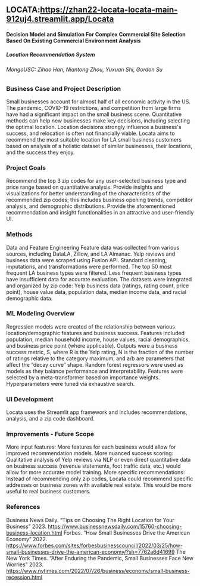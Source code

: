 ## LOCATA:https://zhan22-locata-locata-main-912uj4.streamlit.app/Locata

#### Decision Model and Simulation For Complex Commercial Site Selection Based On Existing Commercial Environment Analysis
##### Location Recommendation System
###### MongoUSC: Zihao Han, Niantong Zhou, Yuxuan Shi, Gordon Su


### Business Case and Project Description
Small businesses account for almost half of all economic activity in the US. The pandemic, COVID-19 restrictions, and competition from large firms have had a significant impact on the small business scene. Quantitative methods can help new businesses make key decisions, including selecting the optimal location. Location decisions strongly influence a business's success, and relocation is often not financially viable. Locata aims to recommend the most suitable location for LA small business customers based on analysis of a holistic dataset of similar businesses, their locations, and the success they enjoy.

### Project Goals
Recommend the top 3 zip codes for any user-selected business type and price range based on quantitative analysis.
Provide insights and visualizations for better understanding of the characteristics of the recommended zip codes; this includes business opening trends, competitor analysis, and demographic distributions.
Provide the aforementioned recommendation and insight functionalities in an attractive and user-friendly UI.

### Methods
Data and Feature Engineering
Feature data was collected from various sources, including DataLA, Zillow, and LA Almanac. Yelp reviews and business data were scraped using Fusion API. Standard cleaning, imputations, and transformations were performed. The top 50 most frequent LA business types were filtered. Less frequent business types have insufficient data for accurate evaluation. The datasets were integrated and organized by zip code: Yelp business data (ratings, rating count, price point), house value data, population data, median income data, and racial demographic data.

### ML Modeling Overview
Regression models were created of the relationship between various location/demographic features and business success. Features included population, median household income, house values, racial demographics, and business price point (where applicable). Outputs were a business success metric, S, where R is the Yelp rating, N is the fraction of the number of ratings relative to the category maximum, and a/b are parameters that affect the “decay curve” shape. Random forest regressors were used as models as they balance performance and interpretability. Features were selected by a meta-transformer based on importance weights. Hyperparameters were tuned via exhaustive search.

### UI Development
Locata uses the Streamlit app framework and includes recommendations, analysis, and a zip code dashboard.

### Improvements - Future Scope
More input features: More features for each business would allow for improved recommendation models.
More nuanced success scoring: Qualitative analysis of Yelp reviews via NLP or even direct quantitative data on business success (revenue statements, foot traffic data, etc.) would allow for more accurate model training.
More specific recommendations: Instead of recommending only zip codes, Locata could recommend specific addresses or business zones with available real estate. This would be more useful to real business customers.
### References
Business News Daily. “Tips on Choosing The Right Location for Your Business” 2023. https://www.businessnewsdaily.com/15760-choosing-business-location.html
Forbes. “How Small Businesses Drive the American Economy” 2022. https://www.forbes.com/sites/forbesbusinesscouncil/2022/03/25/how-small-businesses-drive-the-american-economy/?sh=7762a6d41699
The New York Times. “After Enduring the Pandemic, Small Businesses Face New Worries” 2023. https://www.nytimes.com/2022/07/26/business/economy/small-business-recession.html

